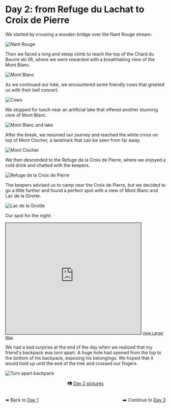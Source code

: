 # Day 2: from Refuge du Lachat to Croix de Pierre

We started by crossing a wooden bridge over the Nant Rouge stream:

![Nant Rouge](<photos/media/large/Day 2/20230903_093650.jpg>)

Then we faced a long and steep climb to reach the top of the Chard du Beurre ski lift, where we were rewarded with a breathtaking view of the Mont Blanc. 

![Mont Blanc](<photos/media/large/Day 2/20230903_110037.jpg>)

As we continued our hike, we encountered some friendly cows that greeted us with their bell concert. 

![Cows](<photos/media/large/Day 2/20230903_112913.jpg>)

We stopped for lunch near an artificial lake that offered another stunning view of Mont Blanc. 

![Mont Blanc and lake](<photos/media/large/Day 2/20230903_115616.jpg>)

After the break, we resumed our journey and reached the white cross on top of Mont Clocher, a landmark that can be seen from far away. 

![Mont Clocher](<photos/media/large/Day 2/20230903_143312.jpg>)

We then descended to the Refuge de la Croix de Pierre, where we enjoyed a cold drink and chatted with the keepers. 

![Refuge de la Croix de Pierre](<photos/media/large/Day 2/20230903_152929.jpg>)

The keepers advised us to camp near the Croix de Pierre, but we decided to go a little further and found a perfect spot with a view of Mont Blanc and Lac de la Girotte.

![Lac de la Girotte](<photos/media/large/Day 2/20230903_191109.jpg>)

Our spot for the night:

<iframe width="425" height="350" src="https://www.openstreetmap.org/export/embed.html?bbox=6.587119102478028%2C45.7810526257139%2C6.658787727355958%2C45.80798244671757&amp;layer=tracestracktopo&amp;marker=45.79451916288983%2C6.622953414916992" style="border: 1px solid black"></iframe>
<small><a href="https://www.openstreetmap.org/?mlat=45.7945&amp;mlon=6.6230#map=15/45.7945/6.6230&amp;layers=P">View Larger Map</a></small>

We had a bad surprise at the end of the day when we realized that my friend's backpack was torn apart. A huge hole had opened from the top to the bottom of his backpack, exposing his belongings. We hoped that it would hold up until the end of the trek and crossed our fingers.

![Torn apart backpack](<photos/media/large/Day 2/20230903_184700.jpg>)

<div markdown="1" style="text-align: center;">

📷️ [Day 2 pictures](photos/Day-2.html)

</div>

<div markdown="1" style="float: left;">

⬅️ Back to [Day 1](day1.md)

</div>

<div markdown="1" style="float: right;">

➡️ Continue to [Day 3](day3.md)

</div>